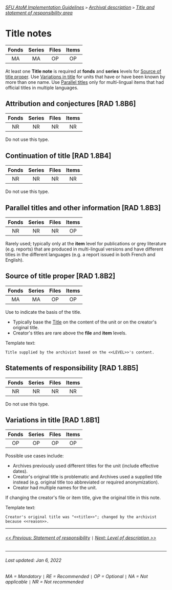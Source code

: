 ###### [SFU AtoM Implementation Guidelines](../README.md) `>` [Archival description](overview.md) `>` [Title and statement of responsibility area](overview.md#title-area)

# Title notes

| Fonds 	| Series 	| Files 	| Items 	|
|:-----:	|:------:	|:-----:	|:-----:	|
|   MA    |   MA    |   OP  	|   OP  	|

At least one **Title note** is required at **fonds** and **series** levels for [Source of title proper](#source-of-title-proper-rad-18b1). Use [Variations in title](#variations-in-title-rad-18b1) for units that have or have been known by more than one name. Use [Parallel titles](#parallel-titles-and-other-information-rad-18b3) only for multi-lingual items that had official titles in multiple languages.

## Attribution and conjectures [RAD 1.8B6]

| Fonds 	| Series 	| Files 	| Items 	|
|:-----:	|:------:	|:-----:	|:-----:	|
|   NR    |   NR    |   NR  	|   NR  	|

Do not use this type.

## Continuation of title [RAD 1.8B4]

| Fonds 	| Series 	| Files 	| Items 	|
|:-----:	|:------:	|:-----:	|:-----:	|
|   NR    |   NR    |   NR  	|   NR  	|

Do not use this type.

## Parallel titles and other information [RAD 1.8B3]

| Fonds 	| Series 	| Files 	| Items 	|
|:-----:	|:------:	|:-----:	|:-----:	|
|   NR    |   NR    |   NR  	|   OP  	|

Rarely used; typically only at the **item** level for publications or grey literature (e.g. reports) that are produced in multi-lingual versions and have different titles in the different languages (e.g. a report issued in both French and English).

## Source of title proper [RAD 1.8B2]

| Fonds 	| Series 	| Files 	| Items 	|
|:-----:	|:------:	|:-----:	|:-----:	|
|   MA    |   MA    |   OP  	|   OP  	|

Use to indicate the basis of the title.
- Typically base the [Title](title-proper.md) on the content of the unit or on the creator's original title.
- Creator's titles are rare above the **file** and **item** levels.

Template text:
```
Title supplied by the archivist based on the <<LEVEL>>'s content.
```

## Statements of responsibility [RAD 1.8B5]

| Fonds 	| Series 	| Files 	| Items 	|
|:-----:	|:------:	|:-----:	|:-----:	|
|   NR    |   NR    |   NR  	|   NR  	|

Do not use this type.

## Variations in title [RAD 1.8B1]

| Fonds 	| Series 	| Files 	| Items 	|
|:-----:	|:------:	|:-----:	|:-----:	|
|   OP    |   OP    |   OP  	|   OP  	|

Possible use cases include:
- Archives previously used different titles for the unit (include effective dates).
- Creator's original title is problematic and Archives used a supplied title instead (e.g. original title too abbreviated or required anonymization).
- Creator had multiple names for the unit.

If changing the creator's file or item title, give the original title in this note.

Template text:
```
Creator's original title was "<<title>>"; changed by the archivist because <<reason>>.
```

---
###### [<< Previous: Statement of responsibility](statement-of-responsibility.md) `|` [Next: Level of description >>](level-of-description.md)
---
###### Last updated: Jan 6, 2022
###### MA = Mandatory `|` RE = Recommended `|` OP = Optional `|` NA = Not applicable `|` NR = Not recommended

